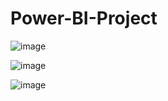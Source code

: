 # Power-BI-Project


![image](https://github.com/SankarSivan/Power-BI-Project/assets/129701713/0ed63e7b-26fe-4263-aeec-b6d597129b14)


![image](https://github.com/SankarSivan/Power-BI-Project/assets/129701713/da9af6d5-1066-4814-9d66-db2e52bc6b6e)



![image](https://github.com/SankarSivan/Power-BI-Project/assets/129701713/6d0721a6-366f-4a2d-8de3-a53191cbf289)
